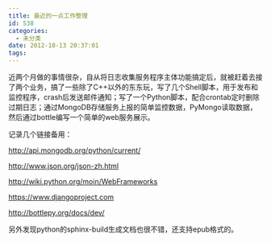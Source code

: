 ```yaml
---
title: 最近的一点工作整理
id: 538
categories:
  - 未分类
date: 2012-10-13 20:37:01
tags:
---
```


近两个月做的事情很杂，自从将日志收集服务程序主体功能搞定后，就被赶着去接了两个业务，搞了一些除了C++以外的东东玩，写了几个Shell脚本，用于发布和监控程序，crash后发送邮件通知；写了一个Python脚本，配合crontab定时删除过期日志；通过MongoDB存储服务上报的简单监控数据，PyMongo读取数据，然后通过bottle编写一个简单的web服务展示。

记录几个链接备用：

http://api.mongodb.org/python/current/

http://www.json.org/json-zh.html

http://wiki.python.org/moin/WebFrameworks

https://www.djangoproject.com

http://bottlepy.org/docs/dev/

另外发现python的sphinx-build生成文档也很不错，还支持epub格式的。

&nbsp;